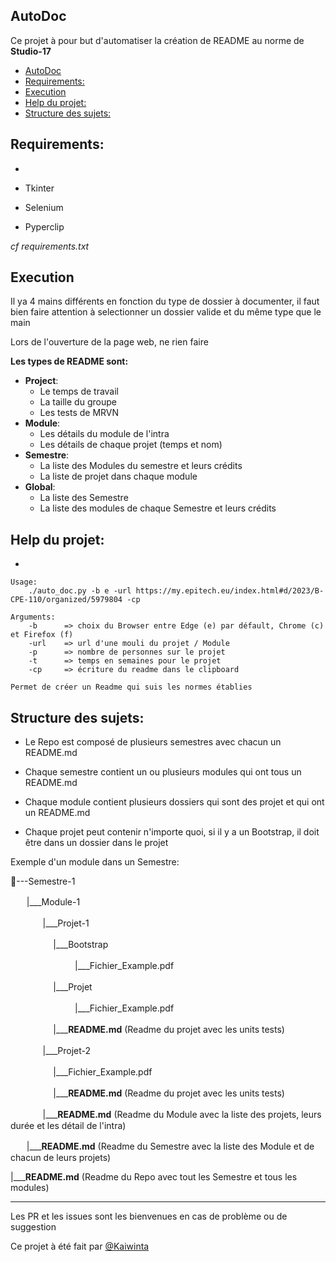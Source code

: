 ## AutoDoc

Ce projet à pour but d'automatiser la création de README au norme de **Studio-17**

- [AutoDoc](#autodoc)
- [Requirements:](#requirements)
- [Execution](#execution)
- [Help du projet:](#help-du-projet)
- [Structure des sujets:](#structure-des-sujets)

## Requirements:
-

- Tkinter
- Selenium
- Pyperclip

*cf requirements.txt* 

## Execution

Il ya 4 mains différents en fonction du type de dossier à documenter, 
il faut bien faire attention à selectionner un dossier valide et du même type que le main


Lors de l'ouverture de la page web, ne rien faire

**Les types de README sont:**
- **Project**:
  - Le temps de travail
  - La taille du groupe
  - Les tests de MRVN
- **Module**:
  - Les détails du module de l'intra
  - Les détails de chaque projet (temps et nom)
- **Semestre**:
  - La liste des Modules du semestre et leurs crédits
  - La liste de projet dans chaque module
- **Global**:
  - La liste des Semestre
  - La liste des modules de chaque Semestre et leurs crédits

## Help du projet:
-

```
Usage:
    ./auto_doc.py -b e -url https://my.epitech.eu/index.html#d/2023/B-CPE-110/organized/5979804 -cp

Arguments:
    -b      => choix du Browser entre Edge (e) par défault, Chrome (c) et Firefox (f)
    -url    => url d'une mouli du projet / Module
    -p      => nombre de personnes sur le projet
    -t      => temps en semaines pour le projet
    -cp     => écriture du readme dans le clipboard

Permet de créer un Readme qui suis les normes établies
```

## Structure des sujets:

- Le Repo est composé de plusieurs semestres avec chacun un README.md

- Chaque semestre contient un ou plusieurs modules qui ont tous un README.md

- Chaque module contient plusieurs dossiers qui sont des projet et qui ont un README.md

- Chaque projet peut contenir n'importe quoi, si il y a un Bootstrap, il doit être dans un dossier dans le projet

Exemple d'un module dans un Semestre:

📂---Semestre-1

ㅤㅤ|\_\_\_Module-1

ㅤㅤㅤㅤ|\_\_\_Projet-1

ㅤㅤㅤㅤㅤ  |\_\_\_Bootstrap

ㅤㅤㅤㅤㅤㅤㅤㅤ|\_\_\_Fichier_Example.pdf

ㅤㅤㅤㅤㅤ  |\_\_\_Projet

ㅤㅤㅤㅤㅤㅤㅤㅤ|\_\_\_Fichier_Example.pdf

ㅤㅤㅤㅤㅤ  |\_\_\_**README.md** (Readme du projet avec les units tests)

ㅤㅤㅤㅤ|\_\_\_Projet-2

ㅤㅤㅤㅤㅤ  |\_\_\_Fichier_Example.pdf

ㅤㅤㅤㅤㅤ  |\_\_\_**README.md** (Readme du projet avec les units tests)

ㅤㅤㅤㅤ|\_\_\_**README.md** (Readme du Module avec la liste des projets, leurs durée et les détail de l'intra)

ㅤㅤ|\_\_\_**README.md** (Readme du Semestre avec la liste des Module et de chacun de leurs projets)

|\_\_\_**README.md** (Readme du Repo avec tout les Semestre et tous les modules)

---

Les PR et les issues sont les bienvenues en cas de problème ou de suggestion


Ce projet à été fait par [@Kaiwinta](https://github.com/Kaiwinta)